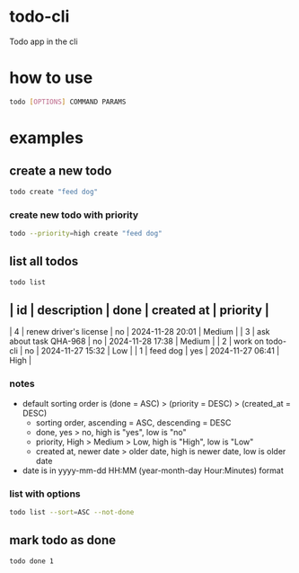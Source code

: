 # todo-cli
Todo app in the cli

# how to use
```bash
todo [OPTIONS] COMMAND PARAMS
```

# examples
## create a new todo 
```bash
todo create "feed dog"
```

### create new todo with priority
```bash
todo --priority=high create "feed dog"
``` 

## list all todos
```bash
todo list
```

| id | description            | done | created at       | priority |
---------------------------------------------------------------------
| 4  | renew driver's license | no   | 2024-11-28 20:01 | Medium   |
| 3  | ask about task QHA-968 | no   | 2024-11-28 17:38 | Medium   |
| 2  | work on todo-cli       | no   | 2024-11-27 15:32 | Low      |
| 1  | feed dog               | yes  | 2024-11-27 06:41 | High     |

### notes
- default sorting order is (done = ASC) > (priority = DESC) > (created_at = DESC)
    - sorting order, ascending = ASC, descending = DESC
    - done, yes > no, high is "yes", low is "no"
    - priority, High > Medium > Low, high is "High", low is "Low"
    - created at, newer date > older date, high is newer date, low is older date
- date is in yyyy-mm-dd HH:MM (year-month-day Hour:Minutes) format

### list with options
```bash
todo list --sort=ASC --not-done 
```

## mark todo as done
```bash
todo done 1
```